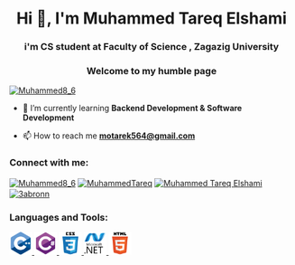 <h1 align="center">Hi 👋, I'm Muhammed Tareq Elshami</h1>
<h3 align="center"> i'm CS student at Faculty of Science , Zagazig University</h3>
<h3 align="center"> Welcome to my humble page</h3>



<p align="left"> <a href="https://twitter.com/Muhammed8_6" target="blank"><img src="https://img.shields.io/twitter/follow/Muhammed8_6?logo=twitter&style=for-the-badge" alt="Muhammed8_6" /></a> </p>

- 🌱 I’m currently learning **Backend Development & Software Development**

- 📫 How to reach me **motarek564@gmail.com**

<h3 align="left">Connect with me:</h3>
<p align="left">
<a href="https://twitter.com/Muhammed8_6" target="blank"><img align="center" src="https://raw.githubusercontent.com/rahuldkjain/github-profile-readme-generator/master/src/images/icons/Social/twitter.svg" alt="Muhammed8_6" height="30" width="40" /></a>
<a href="https://www.linkedin.com/in/muhamed-tareq-elshami-5b65a8282" target="blank"><img align="center" src="https://raw.githubusercontent.com/rahuldkjain/github-profile-readme-generator/master/src/images/icons/Social/linked-in-alt.svg" alt="MuhammedTareq" height="30" width="40" /></a>
<a href="https://www.facebook.com/el.bita.9/" target="blank"><img align="center" src="https://raw.githubusercontent.com/rahuldkjain/github-profile-readme-generator/master/src/images/icons/Social/facebook.svg" alt="Muhammed Tareq Elshami" height="30" width="40" /></a>
<a href="https://www.youtube.com/channel/UC5XzPknzMoFp11d200Z-AOw" target="blank"><img align="center" src="https://raw.githubusercontent.com/rahuldkjain/github-profile-readme-generator/master/src/images/icons/Social/youtube.svg" alt="3abronn" height="30" width="40" /></a>
</p>

<h3 align="left">Languages and Tools:</h3>
<p align="left"> <a href="https://www.w3schools.com/cpp/" target="_blank" rel="noreferrer"> <img src="https://raw.githubusercontent.com/devicons/devicon/master/icons/cplusplus/cplusplus-original.svg" alt="cplusplus" width="40" height="40"/> </a> <a href="https://www.w3schools.com/cs/" target="_blank" rel="noreferrer"> <img src="https://raw.githubusercontent.com/devicons/devicon/master/icons/csharp/csharp-original.svg" alt="csharp" width="40" height="40"/> </a> <a href="https://www.w3schools.com/css/" target="_blank" rel="noreferrer"> <img src="https://raw.githubusercontent.com/devicons/devicon/master/icons/css3/css3-original-wordmark.svg" alt="css3" width="40" height="40"/> </a> <a href="https://dotnet.microsoft.com/" target="_blank" rel="noreferrer"> <img src="https://raw.githubusercontent.com/devicons/devicon/master/icons/dot-net/dot-net-original-wordmark.svg" alt="dotnet" width="40" height="40"/>  <a href="https://www.w3.org/html/" target="_blank" rel="noreferrer"> <img src="https://raw.githubusercontent.com/devicons/devicon/master/icons/html5/html5-original-wordmark.svg" alt="html5" width="40" height="40"/> </a> <a  



